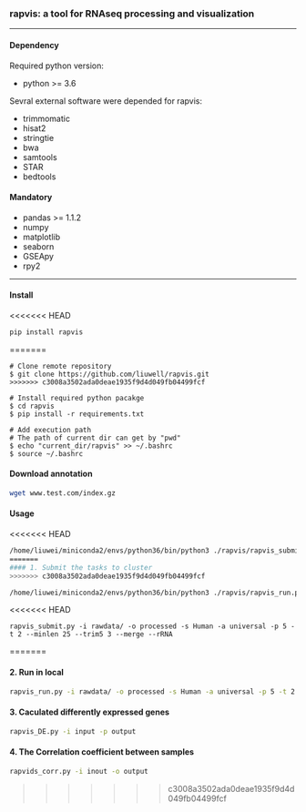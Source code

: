 ### rapvis: a tool for RNAseq processing and visualization 

***
#### Dependency 
Required python version:
+ python >= 3.6

Sevral external software were depended for rapvis:

+ trimmomatic 
+ hisat2 
+ stringtie
+ bwa
+ samtools
+ STAR
+ bedtools


#### Mandatory
+ pandas >= 1.1.2
+ numpy
+ matplotlib
+ seaborn
+ GSEApy
+ rpy2

***
#### Install

<<<<<<< HEAD
```bash {cmd=false}
pip install rapvis
```
=======
```
# Clone remote repository
$ git clone https://github.com/liuwell/rapvis.git
>>>>>>> c3008a3502ada0deae1935f9d4d049fb04499fcf

# Install required python pacakge
$ cd rapvis
$ pip install -r requirements.txt

# Add execution path
# The path of current dir can get by "pwd"
$ echo "current_dir/rapvis" >> ~/.bashrc
$ source ~/.bashrc
```
#### Download annotation
```bash
wget www.test.com/index.gz
```
#### Usage
<<<<<<< HEAD
```bash {cmd=true}
/home/liuwei/miniconda2/envs/python36/bin/python3 ./rapvis/rapvis_submit.py -h
=======
#### 1. Submit the tasks to cluster
>>>>>>> c3008a3502ada0deae1935f9d4d049fb04499fcf
```

```bash {cmd=true}
/home/liuwei/miniconda2/envs/python36/bin/python3 ./rapvis/rapvis_run.py -h
```

<<<<<<< HEAD

```bash{cmd=false}
rapvis_submit.py -i rawdata/ -o processed -s Human -a universal -p 5 -t 2 --minlen 25 --trim5 3 --merge --rRNA
```
=======
#### 2. Run in local
```bash
rapvis_run.py -i rawdata/ -o processed -s Human -a universal -p 5 -t 2 --minlen 25 --trim5 3 --merge --rRNA
```
#### 3. Caculated differently expressed genes
```bash
rapvis_DE.py -i input -p output
```

#### 4. The Correlation coefficient between samples
```bash
rapvids_corr.py -i inout -o output
```

>>>>>>> c3008a3502ada0deae1935f9d4d049fb04499fcf
